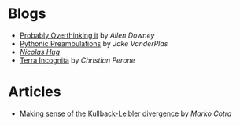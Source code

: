 # Blogs

* [Probably Overthinking it](https://www.allendowney.com/blog/) by _Allen Downey_
* [Pythonic Preambulations](http://jakevdp.github.io/) by _Jake VanderPlas_
* [_Nicolas Hug_](http://nicolas-hug.com/blog/)
* [Terra Incognita](http://blog.christianperone.com/) by _Christian Perone_


# Articles

* [Making sense of the Kullback-Leibler divergence](https://medium.com/@cotra.marko/making-sense-of-the-kullback-leibler-kl-divergence-b0d57ee10e0a) by _Marko Cotra_